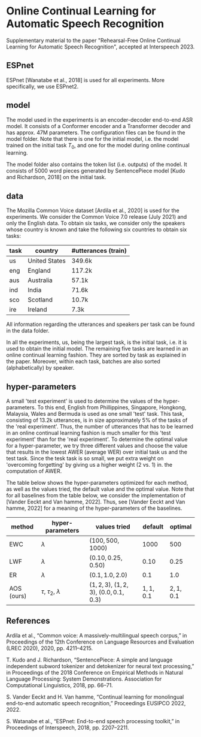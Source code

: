 # Online Continual Learning for Automatic Speech Recognition
Supplementary material to the paper "Rehearsal-Free Online Continual Learning for Automatic Speech Recognition", accepted at Interspeech 2023.

## ESPnet

ESPnet [Wanatabe et al., 2018] is used for all experiments. More specifically, we use ESPnet2.

## model

The model used in the experiments is an encoder-decoder end-to-end ASR model. It consists of a Conformer encoder and a Transformer decoder and has approx. 47M parameters. The configuration files can be found in the model folder. Note that there is one for the initial model, i.e. the model trained on the initial task $T_0$, and one for the model during online continual learning. 

The model folder also contains the token list (i.e. outputs) of the model. It consists of 5000 word pieces generated by SentencePiece model [Kudo and Richardson, 2018] on the initial task.  

## data

The Mozilla Common Voice dataset [Ardila et al., 2020] is used for the experiments. We consider the Common Voice 7.0 release (July 2021) and only the English data. To obtain six tasks, we consider only the speakers whose country is known and take the following six countries to obtain six tasks: 

task  | country | #utterances (train)
------------- | ------------- | ------------- 
us | United States | 349.6k
eng | England | 117.2k
aus | Australia | 57.1k
ind | India  | 71.6k
sco | Scotland | 10.7k
ire | Ireland | 7.3k

All information regarding the utterances and speakers per task can be found in the data folder. 

In all the experiments, us, being the largest task, is the initial task, i.e. it is used to obtain the initial model. The remaining five tasks are learned in an online continual learning fashion. They are sorted by task as explained in the paper. Moreover, within each task, batches are also sorted (alphabetically) by speaker.

## hyper-parameters

A small 'test experiment' is used to determine the values of the hyper-parameters. To this end, English from Phillippines, Singapore, Hongkong, Malaysia, Wales and Bermuda is used as one small 'test' task. This task, consisting of 13.2k utterances, is in size approximately 5% of the tasks of the 'real experiment'. Thus, the number of utterances that has to be learned in an online continual learning fashion is much smaller for this 'test experiment' than for the 'real experiment'. 
To determine the optimal value for a hyper-parameter, we try three different values and choose the value that results in the lowest AWER (average WER) over initial task us and the test task. Since the tesk task is so small, we put extra weight on 'overcoming forgetting' by giving us a higher weight (2 vs. 1) in. the computation of AWER. 

The table below shows the hyper-parameters optimized for each method, as well as the values tried, the default value and the optimal value. Note that for all baselines from the table below, we consider the implementation of [Vander Eeckt and Van hamme, 2022]. Thus, see [Vander Eeckt and Van hamme, 2022] for a meaning of the hyper-parameters of the baselines. 

method  | hyper-parameters | values tried | default | optimal
------------- | ------------- | ------------- | ------------- | ------------- 
EWC | $\lambda$ | $(100, 500, 1000)$ | $1000$ | $500$
LWF | $\lambda$ | $(0.10, 0.25, 0.50)$ | $0.10$ | $0.25$
ER | $\lambda$ | $(0.1, 1.0, 2.0)$ | $0.1$ | $1.0$
AOS (ours) | $\tau$, $\tau_2$, $\lambda$ | $(1, 2, 3)$, $(1, 2, 3)$, $(0.0, 0.1, 0.3)$ | $1, 1, 0.1$ | $2, 1, 0.1$



## References 

Ardila et al., “Common voice: A massively-multilingual speech corpus,” in Proceedings of the 12th Conference on Language Resources and Evaluation (LREC 2020), 2020, pp. 4211–4215. 

T. Kudo and J. Richardson, “SentencePiece: A simple and language independent subword tokenizer and detokenizer for neural text processing,” in Proceedings of the 2018 Conference on Empirical Methods in Natural Language Processing: System Demonstrations. Association for Computational Linguistics, 2018, pp. 66–71. 

S. Vander Eeckt and H. Van hamme, “Continual learning for monolingual end-to-end automatic speech recognition,” Proceedings EUSIPCO 2022, 2022.

S. Watanabe et al., “ESPnet: End-to-end speech processing toolkit,” in Proceedings of Interspeech, 2018, pp. 2207–2211. 
